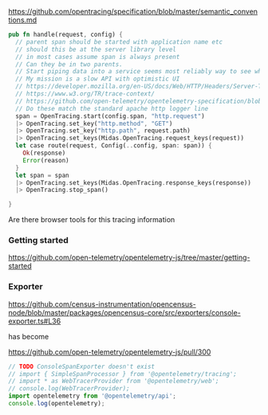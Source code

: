 https://github.com/opentracing/specification/blob/master/semantic_conventions.md
```rust
pub fn handle(request, config) {
  // parent span should be started with application name etc
  // should this be at the server library level
  // in most cases assume span is always present
  // Can they be in two parents.
  // Start piping data into a service seems most reliably way to see whats working.
  // My mission is a slow API with optimistic UI
  // https://developer.mozilla.org/en-US/docs/Web/HTTP/Headers/Server-Timing
  // https://www.w3.org/TR/trace-context/
  // https://github.com/open-telemetry/opentelemetry-specification/blob/master/specification/trace/semantic_conventions/http.md
  // Do these match the standard apache http logger line
  span = OpenTracing.start(config.span, "http.request")
  |> OpenTracing.set_key("http.method", "GET")
  |> OpenTracing.set_key("http.path", request.path)
  |> OpenTracing.set_keys(Midas.OpenTracing.request_keys(request))
  let case route(request, Config(..config, span: span)) {
    Ok(response)
    Error(reason)
  }
  let span = span
  |> OpenTracing.set_keys(Midas.OpenTracing.response_keys(response))
  |> OpenTracing.stop_span()

}
```
Are there browser tools for this tracing information


### Getting started

https://github.com/open-telemetry/opentelemetry-js/tree/master/getting-started

### Exporter

https://github.com/census-instrumentation/opencensus-node/blob/master/packages/opencensus-core/src/exporters/console-exporter.ts#L36

has become

https://github.com/open-telemetry/opentelemetry-js/pull/300

```js
// TODO ConsoleSpanExporter doesn't exist
// import { SimpleSpanProcessor } from '@opentelemetry/tracing';
// import * as WebTracerProvider from '@opentelemetry/web';
// console.log(WebTracerProvider);
import opentelemetry from '@opentelemetry/api';
console.log(opentelemetry);
```
